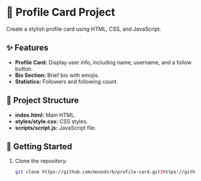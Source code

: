 # 🌟 Profile Card Project

Create a stylish profile card using HTML, CSS, and JavaScript.

## ✨ Features

- **Profile Card:** Display user info, including name, username, and a follow button.
- **Bio Section:** Brief bio with emojis.
- **Statistics:** Followers and following count.

## 📁 Project Structure

- **index.html:** Main HTML.
- **styles/style.css:** CSS styles.
- **scripts/script.js:** JavaScript file.

## 🚀 Getting Started

1. Clone the repository:

   ```bash
   git clone https://github.com/moundirb/profile-card.git)https://github.com/moundirb/profile-card.git
